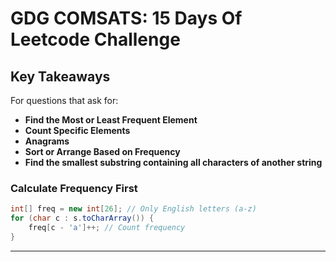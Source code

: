 # GDG COMSATS: 15 Days Of Leetcode Challenge

## Key Takeaways

For questions that ask for:
- **Find the Most or Least Frequent Element**
- **Count Specific Elements**
- **Anagrams**
- **Sort or Arrange Based on Frequency**
- **Find the smallest substring containing all characters of another string**
### **Calculate Frequency First**

```java
int[] freq = new int[26]; // Only English letters (a-z)
for (char c : s.toCharArray()) {
    freq[c - 'a']++; // Count frequency
}
```

---
